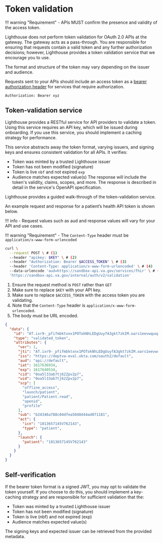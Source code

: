 # Token validation

!!! warning "Requirement"
    - APIs MUST confirm the presence and validity of the access token.

Lighthouse does not perform token validation for OAuth 2.0 APIs at the gateway. The gateway acts as a pass-through. You are responsible for ensuring that requests contain a valid token and any further authorization decisions; however, Lighthouse provides a token validation service that we encourage you to use.

The format and structure of the token may vary depending on the issuer and audience.

Requests sent to your APIs should include an access token as a [bearer authorization header](https://datatracker.ietf.org/doc/html/rfc6750#section-2.1) for services that require authorization.

```http
Authorization: Bearer xyz
```

## Token-validation service

Lighthouse provides a RESTful service for API providers to validate a token. Using this service requires an API key, which will be issued during onboarding. If you use this service, you should implement a caching strategy for performance.

This service abstracts away the token format, varying issuers, and signing keys and ensures consistent validation for all APIs. It verifies:

- Token was minted by a trusted Lighthouse issuer
- Token has not been modified (signature)
- Token is live `nbf` and not expired `exp`
- Audience matches expected value(s)
The response will include the token's validity, claims, scopes, and more. The response is described in detail in the service's OpenAPI specification.

Lighthouse provides a guided walk-through of the token-validation service.

An example request and response for a patient’s health API token is shown below.

!!! info
    - Request values such as aud and response values will vary for your API and use cases.

!!! warning "Requirement"
    - The `Content-Type` header must be `application/x-www-form-urlencoded`

```bash title="Sample Request"
curl \
  --request POST \ # (1)
  --header "apikey: $KEY" \ # (2)
  --header "Authorization: Bearer $ACCESS_TOKEN" \ # (3)
  --header 'Content-Type: application/x-www-form-urlencoded' \ # (4)
  --data-urlencode 'aud=https://sandbox-api.va.gov/services/fhir' \ # (5)
  'https://sandbox-api.va.gov/internal/auth/v2/validation'
```

1. Ensure the request method is `POST` rather than `GET`
2. Make sure to replace `$KEY` with your API key.
3. Make sure to replace `$ACCESS_TOKEN` with the access token you are validating.
4. Note that the `Content-Type` header is `application/x-www-form-urlencoded`.
5. The body must be URL encoded.

```json title="Sample Response"
{
  "data": {
    "id": "AT.ixr9-_pfifmbktxnx1POTokNhLEDgUuyfA3gkt7zkIM.oars1eevwquopfhnn2p6",
    "type": "validated_token",
    "attributes": {
      "ver": 1,
      "jti": "AT.ixr9-_pfifmbktxnx1POTokNhLEDgUuyfA3gkt7zkIM.oars1eevwquopfhnn2p6",
      "iss": "https://deptva-eval.okta.com/oauth2/default",
      "aud": "api://default",
      "iat": 1617636934,
      "exp": 1617640534,
      "cid": "0oa5l33ab7tj62Zpv2p7",
      "uid": "0oa5l33ab7tj62Zpv2p7",
      "scp": [
        "offline_access",
        "launch/patient",
        "patient/Patient.read",
        "openid",
        "profile"
      ],
      "sub": "b24346a788c04dfea5048d44ad071181",
      "act": {
        "icn": "1013657145V762143",
        "type": "patient",
      },
      "launch": {
        "patient": "1013657145V762143"
      }
    }
  }
}
```

## Self-verification

If the bearer token format is a signed JWT, you may opt to validate the token yourself. If you choose to do this, you should implement a key-caching strategy and are responsible for sufficient validation that the:

- Token was minted by a trusted Lighthouse issuer
- Token has not been modified (signature)
- Token is live (nbf) and not expired (exp)
- Audience matches expected value(s)

The signing keys and expected issuer can be retrieved from the provided metadata.
